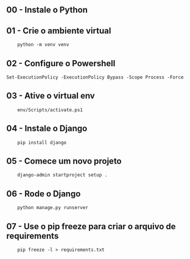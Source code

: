 ## 00 - Instale o Python

## 01 - Crie o ambiente virtual

```
    python -m venv venv
```

## 02 - Configure o Powershell
```
Set-ExecutionPolicy -ExecutionPolicy Bypass -Scope Process -Force
```

## 03 - Ative o virtual env

```
    env/Scripts/activate.ps1
``` 

## 04 - Instale o Django

```
    pip install django
```

## 05 - Comece um novo projeto

```
    django-admin startproject setup .
```

## 06 - Rode o Django

```
    python manage.py runserver 
```

## 07 - Use o pip freeze para criar o arquivo de requirements

```
    pip freeze -l > requirements.txt
```